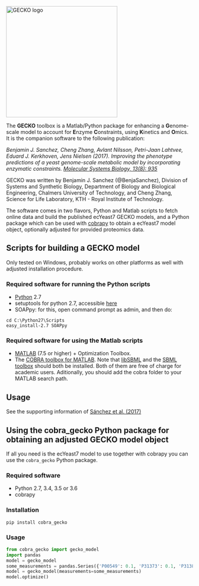 <img src="https://github.com/SysBioChalmers/GECKO/blob/master/GECKO.png" alt="GECKO logo" width="300">

The **GECKO** toolbox is a Matlab/Python package for enhancing a **G**enome-scale model to account for **E**nzyme **C**onstraints, using **K**inetics and **O**mics. It is the companion software to the following publication:

_Benjamin J. Sanchez, Cheng Zhang, Avlant Nilsson, Petri-Jaan Lahtvee, Eduard J. Kerkhoven, Jens Nielsen (2017). Improving the phenotype predictions of a yeast genome-scale metabolic model by incorporating enzymatic constraints. [Molecular Systems Biology, 13(8): 935](http://www.dx.doi.org/10.15252/msb.20167411)_

GECKO was written by Benjamin J. Sanchez (@BenjaSanchez), Division of Systems and Synthetic Biology, Department of Biology and Biological Engineering, Chalmers University of Technology, and Cheng Zhang, Science for Life Laboratory, KTH - Royal Institute of Technology.

The software comes in two flavors, Python and Matlab scripts to fetch online data and build the published ecYeast7 GECKO models, and a Python package which can be used with [cobrapy](https://opencobra.github.io/cobrapy/) to obtain a ecYeast7 model object, optionally adjusted for provided proteomics data.

## Scripts for building a GECKO model

Only tested on Windows, probably works on other platforms as well with adjusted installation procedure.

### Required software for running the Python scripts

* [Python](https://www.python.org/) 2.7
* setuptools for python 2.7, accessible [here](http://www.lfd.uci.edu/~gohlke/pythonlibs/#setuptools)
* SOAPpy: for this, open command prompt as admin, and then do:
```
cd C:\Python27\Scripts
easy_install-2.7 SOAPpy
```

### Required software for using the Matlab scripts

* [MATLAB](http://www.mathworks.com/) (7.5 or higher) + Optimization Toolbox.
* The [COBRA toolbox for MATLAB](https://github.com/opencobra/cobratoolbox). Note that [libSBML](http://sbml.org/Software/libSBML) and the [SBML toolbox](http://sbml.org/Software/SBMLToolbox) should both be installed. Both of them are free of charge for academic users. Aditionally, you should add the cobra folder to your MATLAB search path.

## Usage

See the supporting information of [Sánchez et al. (2017)]([citation](https://dx.doi.org/10.15252/msb.20167411))

## Using the cobra_gecko Python package for obtaining an adjusted GECKO model object

If all you need is the ecYeast7 model to use together with cobrapy you can use the `cobra_gecko` Python package.

### Required software

* Python 2.7, 3.4, 3.5 or 3.6
* cobrapy

### Installation

```
pip install cobra_gecko
```

### Usage

```python
from cobra_gecko import gecko_model
import pandas
model = gecko_model
some_measurements = pandas.Series({'P00549': 0.1, 'P31373': 0.1, 'P31382': 0.1})
model = gecko_model(measurements=some_measurements)
model.optimize()
```
